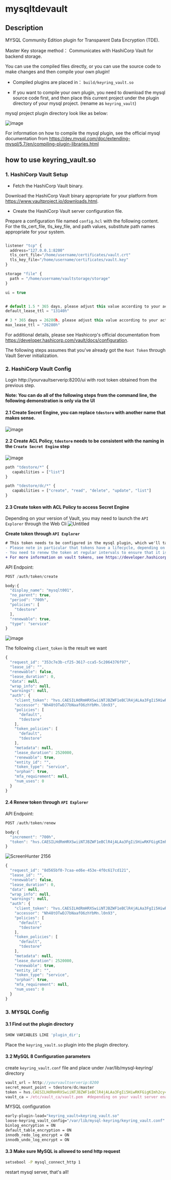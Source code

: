 # mysqltdevault

## Description

MYSQL Community Edition plugin for Transparent Data Encryption (TDE). 

Master Key storage method： Communicates with HashiCorp Vault for backend storage.

You can use the compiled files directly, or you can use the source code to make changes and then compile your own plugin!

* Compiled plugins are placed in： `build/keyring_vault.so`

* If you want to compile your own plugin, you need to download the mysql source code first, and then place this current project under the plugin directory of your mysql project. (rename as `keyring_vault`)

mysql project plugin directory look like as below:
   
![image](https://github.com/maodi1229/mysqltdevault/assets/56705346/3468f31a-77ca-4c34-8aa5-77b008782dcf)

For information on how to compile the mysql plugin, see the official mysql documentation from https://dev.mysql.com/doc/extending-mysql/5.7/en/compiling-plugin-libraries.html

## how to use keyring_vault.so

### 1. HashiCorp Vault Setup

* Fetch the HashiCorp Vault binary.

Download the HashiCorp Vault binary appropriate for your platform from https://www.vaultproject.io/downloads.html.

* Create the HashiCorp Vault server configuration file.

Prepare a configuration file named `config.hcl` with the following content. For the tls_cert_file, tls_key_file, and path values, substitute path names appropriate for your system.

```js

listener "tcp" {
  address="127.0.0.1:8200"
  tls_cert_file="/home/username/certificates/vault.crt"
  tls_key_file="/home/username/certificates/vault.key"
}

storage "file" {
  path = "/home/username/vaultstorage/storage"
}

ui = true


# default 1.5 * 365 days, please adjust this value according to your actual situation
default_lease_ttl = "13140h"

# 3 * 365 days = 26280h, please adjust this value according to your actual situation
max_lease_ttl = "26280h"

```

For additional details, please see Hashicorp's official documentation from https://developer.hashicorp.com/vault/docs/configuration.

The following steps assumes that you've already got the `Root Token` through Vault Server initialization.

### 2. HashiCorp Vault Config

Login http://yourvaultserverip:8200/ui with root token obtained from the previous step.

**Note: You can do all of the following steps from the command line, the following demonstration is only via the UI**

#### 2.1 Create Secret Engine, you can replace `tdestore` with another name that makes sense.
![image](https://github.com/maodi1229/mysqltdevault/assets/56705346/9ed98592-5a47-4a42-b620-49855be52ff9)


#### 2.2 Create ACL Policy, `tdestore` needs to be consistent with the naming in the `Create Secret Engine` step
![image](https://github.com/maodi1229/mysqltdevault/assets/56705346/efa47a6e-aac0-4bdf-8f13-8c208a9c21f2)

```javascript
path "tdestore/*" {
   capabilities = ["list"]
}

path "tdestore/dc/*" {
   capabilities = ["create", "read", "delete", "update", "list"]
}
```

#### 2.3 Create token with ACL Policy to access Secret Engine 

Depending on your version of Vault, you may need to launch the `API Explorer` through the Web Cli
![Untitled](https://github.com/maodi1229/mysqltdevault/assets/56705346/176b9647-fafd-40bc-a5d9-8dbb77298311)

**Create token through `API Explorer`**

```diff
# This token needs to be configured in the mysql plugin, which we'll talk about later.
- Please note in particular that tokens have a lifecycle, depending on a few settings
- You need to renew the token at regular intervals to ensure that it is valid.
+ For more information on vault tokens, see https://developer.hashicorp.com/vault/docs/concepts/tokens
```

API Endpoint: 

```js
POST /auth/token/create

body:{
  "display_name": "mysqlt001",
  "no_parent": true,
  "period": "700h",
  "policies": [
    "tdestore"
  ],
  "renewable": true,
  "type": "service"
}
```
![image](https://github.com/maodi1229/mysqltdevault/assets/56705346/71d5aecb-2d1b-4939-82f3-bf9737e9075f)

The following `client_token` is the result we want

```js
{
  "request_id": "353c7e3b-cf25-3617-cca5-5c2064376f97",
  "lease_id": "",
  "renewable": false,
  "lease_duration": 0,
  "data": null,
  "wrap_info": null,
  "warnings": null,
  "auth": {
    "client_token": "hvs.CAESILHdRmHRXSwiiNTJBZWF1eBClR4jALAa3FgIi5HiwRKFGigKImh2cy44SFpmQVI3QkhXTGVMOXpTbUxoT2N1Nk0ubDBuOTMQyJ8D",
    "accessor": "Nh48tOTwDJ7bNaafO6zhYbMn.l0n93",
    "policies": [
      "default",
      "tdestore"
    ],
    "token_policies": [
      "default",
      "tdestore"
    ],
    "metadata": null,
    "lease_duration": 2520000,
    "renewable": true,
    "entity_id": "",
    "token_type": "service",
    "orphan": true,
    "mfa_requirement": null,
    "num_uses": 0
  }
}
```

#### 2.4 Renew token through `API Explorer`

API Endpoint: 

```js
POST /auth/token/renew

body:{
  "increment": "700h",
  "token": "hvs.CAESILHdRmHRXSwiiNTJBZWF1eBClR4jALAa3FgIi5HiwRKFGigKImh2cy44SFpmQVI3QkhXTGVMOXpTbUxoT2N1Nk0ubDBuOTMQyJ8D"
}
```
![ScreenHunter 2156](https://github.com/maodi1229/mysqltdevault/assets/56705346/6ca77dcd-f0ee-4df4-b62a-6980f338ce12)

```js
{
  "request_id": "8d565bf0-7caa-ed6e-453e-4f0c617cd121",
  "lease_id": "",
  "renewable": false,
  "lease_duration": 0,
  "data": null,
  "wrap_info": null,
  "warnings": null,
  "auth": {
    "client_token": "hvs.CAESILHdRmHRXSwiiNTJBZWF1eBClR4jALAa3FgIi5HiwRKFGigKImh2cy44SFpmQVI3QkhXTGVMOXpTbUxoT2N1Nk0ubDBuOTMQyJ8D",
    "accessor": "Nh48tOTwDJ7bNaafO6zhYbMn.l0n93",
    "policies": [
      "default",
      "tdestore"
    ],
    "token_policies": [
      "default",
      "tdestore"
    ],
    "metadata": null,
    "lease_duration": 2520000,
    "renewable": true,
    "entity_id": "",
    "token_type": "service",
    "orphan": true,
    "mfa_requirement": null,
    "num_uses": 0
  }
}
```

### 3. MYSQL Config

#### 3.1 Find out the plugin directory 

```sh
SHOW VARIABLES LIKE 'plugin_dir';
```

Place the `keyring_vault.so` plugin into the plugin directory. 

#### 3.2 MySQL 8 Configuration parameters

create `keyring_vault.conf` file and place under /var/lib/mysql-keyring/ directory
```js
vault_url = http://yourvaultserverip:8200
secret_mount_point = tdestore/dc/master
token = hvs.CAESILHdRmHRXSwiiNTJBZWF1eBClR4jALAa3FgIi5HiwRKFGigKImh2cy44SFpmQVI3QkhXTGVMOXpTbUxoT2N1Nk0ubDBuOTMQyJ8D
vault_ca = /etc/vault_ca/vault.pem  #depending on your vault server enable ca or not
```

MYSQL configuration
```sh
early-plugin-load="keyring_vault=keyring_vault.so"
loose-keyring_vault_config="/var/lib/mysql-keyring/keyring_vault.conf"
binlog_encryption = ON
default_table_encryption = ON
innodb_redo_log_encrypt = ON
innodb_undo_log_encrypt = ON
```

#### 3.3 Make sure MySQL is allowed to send http request
```sh
setsebool -P mysql_connect_http 1
```

restart mysql server, that's all!










